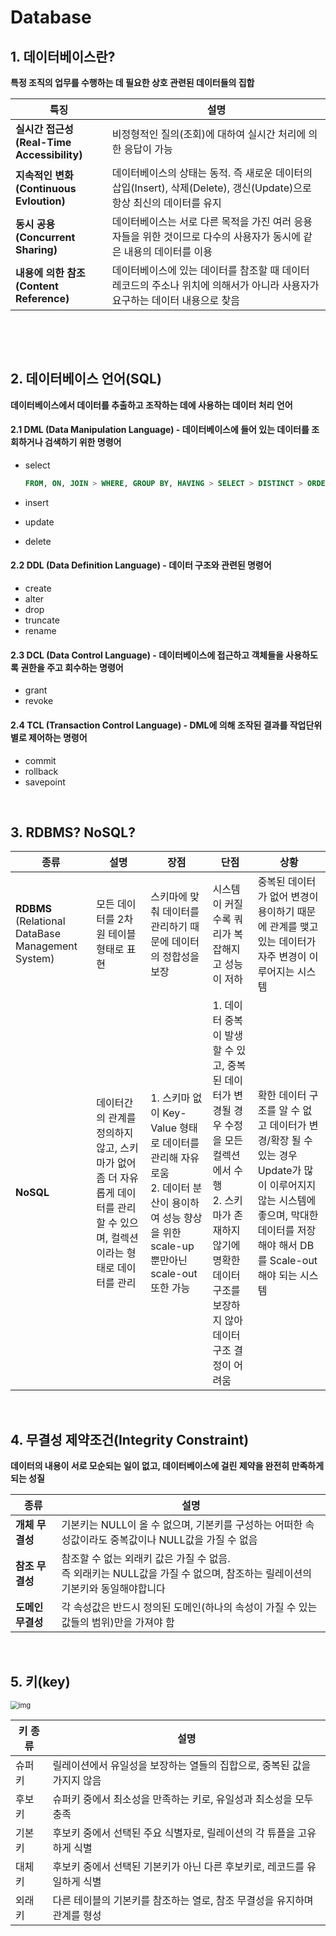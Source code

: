 # Database 

## 1. 데이터베이스란?

**특정 조직의 업무를 수행하는 데 필요한 상호 관련된 데이터들의 집합**

| 특징                                             | 설명                                                         |
| ------------------------------------------------ | ------------------------------------------------------------ |
| **실시간 접근성<br />(Real-Time Accessibility)** | 비정형적인 질의(조회)에 대하여 실시간 처리에 의한 응답이 가능 |
| **지속적인 변화<br />(Continuous Evloution)**    | 데이터베이스의 상태는 동적. 즉 새로운 데이터의 삽입(Insert), 삭제(Delete), 갱신(Update)으로 항상 최신의 데이터를 유지 |
| **동시 공용<br />(Concurrent Sharing)**          | 데이터베이스는 서로 다른 목적을 가진 여러 응용자들을 위한 것이므로 다수의 사용자가 동시에 같은 내용의 데이터를 이용 |
| **내용에 의한 참조<br />(Content Reference)**    | 데이터베이스에 있는 데이터를 참조할 때 데이터 레코드의 주소나 위치에 의해서가 아니라 사용자가 요구하는 데이터 내용으로 찾음 |

​                                        

​         <br/>                                                                                                                                                                                                                                                                                                                                                                                                                                                                                                                                                                                                                                                                                                                                         

## 2. 데이터베이스 언어(SQL)

**데이터베이스에서 데이터를 추출하고 조작하는 데에 사용하는 데이터 처리 언어**

#### 2.1 DML (Data Manipulation Language) - 데이터베이스에 들어 있는 데이터를 조회하거나 검색하기 위한 명령어

- select

  ```sql
  FROM, ON, JOIN > WHERE, GROUP BY, HAVING > SELECT > DISTINCT > ORDER BY > LIMIT   //실행 순서
  ```

- insert

- update

- delete

#### 2.2 DDL (Data Definition Language) - 데이터 구조와 관련된 명령어

- create
- alter
- drop
- truncate
- rename

#### 2.3 DCL (Data Control Language) - 데이터베이스에 접근하고 객체들을 사용하도록 권한을 주고 회수하는 명령어

- grant
- revoke

#### 2.4 TCL (Transaction Control Language) - DML에 의해 조작된 결과를 작업단위 별로 제어하는 명령어

- commit
- rollback
- savepoint

<br/>

## 3. RDBMS?  NoSQL?

| 종류                                                   | 설명                                                         | 장점                                                         | 단점                                                         | 상황                                                         |
| ------------------------------------------------------ | ------------------------------------------------------------ | ------------------------------------------------------------ | ------------------------------------------------------------ | ------------------------------------------------------------ |
| **RDBMS**<br />(Relational DataBase Management System) | 모든 데이터를 2차원 테이블 형태로 표현                       | 스키마에 맞춰 데이터를 관리하기 때문에 데이터의 정합성을 보장 | 시스템이 커질 수록 쿼리가 복잡해지고 성능이 저하             | 중복된 데이터가 없어 변경이 용이하기 때문에 관계를 맺고 있는 데이터가 자주 변경이 이루어지는 시스템 |
| **NoSQL**                                              | 데이터간의 관계를 정의하지 않고, 스키마가 없어 좀 더 자유롭게 데이터를 관리할 수 있으며, 컬렉션이라는 형태로 데이터를 관리 | 1. 스키마 없이 Key-Value 형태로 데이터를 관리해 자유로움<br />2. 데이터 분산이 용이하여 성능 향상을 위한 scale-up 뿐만아닌 scale-out 또한 가능 | 1. 데이터 중복이 발생할 수 있고, 중복된 데이터가 변경될 경우 수정을 모든 컬렉션에서 수행<br />2. 스키마가 존재하지 않기에 명확한 데이터 구조를 보장하지 않아 데이터 구조 결정이 어려움 | 확한 데이터 구조를 알 수 없고 데이터가 변경/확장 될 수 있는 경우<br />Update가 많이 이루어지지 않는 시스템에 좋으며, 막대한 데이터를 저장해야 해서 DB를 Scale-out 해야 되는 시스템 |



<br/>

## 4. 무결성 제약조건(Integrity Constraint)

**데이터의 내용이 서로 모순되는 일이 없고, 데이터베이스에 걸린 제약을 완전히 만족하게 되는 성질**

| 종류              | 설명                                                         |
| ----------------- | ------------------------------------------------------------ |
| **개체 무결성**   | 기본키는 NULL이 올 수 없으며, 기본키를 구성하는 어떠한 속성값이라도 중복값이나 NULL값을 가질 수 없음 |
| **참조 무결성**   | 참조할 수 없는 외래키 값은 가질 수 없음.<br />즉 외래키는 NULL값을 가질 수 없으며, 참조하는 릴레이션의 기본키와 동일해야합니다 |
| **도메인 무결성** | 각 속성값은 반드시 정의된 도메인(하나의 속성이 가질 수 있는 값들의 범위)만을 가져야 함 |





<br/>

## 5. 키(key)

<img src="https://velog.velcdn.com/images%2Fchappi%2Fpost%2F90d2823d-9869-4f0a-ab36-a70c20f3fbae%2F1-2.png" alt="img" style="zoom:80%;" />



| 키 종류 | 설명                                                         |
| ------- | ------------------------------------------------------------ |
| 슈퍼키  | 릴레이션에서 유일성을 보장하는 열들의 집합으로, 중복된 값을 가지지 않음 |
| 후보키  | 슈퍼키 중에서 최소성을 만족하는 키로, 유일성과 최소성을 모두 충족 |
| 기본키  | 후보키 중에서 선택된 주요 식별자로, 릴레이션의 각 튜플을 고유하게 식별 |
| 대체키  | 후보키 중에서 선택된 기본키가 아닌 다른 후보키로, 레코드를 유일하게 식별 |
| 외래키  | 다른 테이블의 기본키를 참조하는 열로, 참조 무결성을 유지하며 관계를 형성 |
